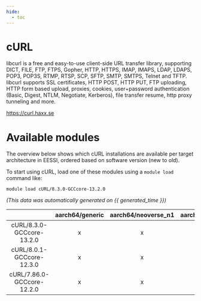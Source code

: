 ```yaml
---
hide:
  - toc
---
```


cURL
====


libcurl is a free and easy-to-use client-side URL transfer library, supporting DICT, FILE, FTP, FTPS, Gopher, HTTP, HTTPS, IMAP, IMAPS, LDAP, LDAPS, POP3, POP3S, RTMP, RTSP, SCP, SFTP, SMTP, SMTPS, Telnet and TFTP. libcurl supports SSL certificates, HTTP POST, HTTP PUT, FTP uploading, HTTP form based upload, proxies, cookies, user+password authentication (Basic, Digest, NTLM, Negotiate, Kerberos), file transfer resume, http proxy tunneling and more.

https://curl.haxx.se
# Available modules


The overview below shows which cURL installations are available per target architecture in EESSI, ordered based on software version (new to old).

To start using cURL, load one of these modules using a `module load` command like:

```shell
module load cURL/8.3.0-GCCcore-13.2.0
```

*(This data was automatically generated on {{ generated_time }})*  

| |aarch64/generic|aarch64/neoverse_n1|aarch64/neoverse_v1|x86_64/generic|x86_64/amd/zen2|x86_64/amd/zen3|x86_64/amd/zen4|x86_64/intel/haswell|x86_64/intel/skylake_avx512|
| :---: | :---: | :---: | :---: | :---: | :---: | :---: | :---: | :---: | :---: |
|cURL/8.3.0-GCCcore-13.2.0|x|x|x|x|x|x|x|x|x|
|cURL/8.0.1-GCCcore-12.3.0|x|x|x|x|x|x|x|x|x|
|cURL/7.86.0-GCCcore-12.2.0|x|x|x|x|x|x|x|x|x|
